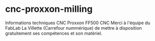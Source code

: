 # cnc-proxxon-milling
Informations techniques CNC Proxxon FF500 CNC
Merci à l'équipe du FabLab La Villette (Carrefour nummérique) de mettre à disposition gratuitement ses compétences et son matériel.
